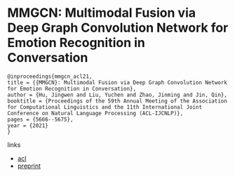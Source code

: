 # MMGCN: Multimodal Fusion via Deep Graph Convolution Network for Emotion Recognition in Conversation

```
@inproceedings{mmgcn_acl21,
title = {{MMGCN}: Multimodal Fusion via Deep Graph Convolution Network for Emotion Recognition in Conversation},
author = {Hu, Jingwen and Liu, Yuchen and Zhao, Jinming and Jin, Qin},
booktitle = {Proceedings of the 59th Annual Meeting of the Association for Computational Linguistics and the 11th International Joint Conference on Natural Language Processing (ACL-IJCNLP)},
pages = {5666--5675},
year = {2021}
}
```

links
- [acl](https://aclanthology.org/2021.acl-long.440)
- [preprint](http://staff.ustc.edu.cn/~hexn/papers/mm19-MMGCN.pdf)
